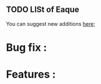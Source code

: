## TODO LISt of Eaque

You can suggest new additions [here](https://github.com/Comdec35000/Eaque/issues/new);

# Bug fix :

# Features : 